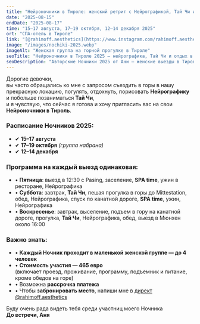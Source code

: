 ```yaml
---
title: "Нейроночники в Тироле: женский ретрит с Нейрографикой, Тай Чи и горными прогулками"
date: "2025-08-15"
endDate: "2025-08-17"
time: "15–17 августа, 17–19 октября, 12–14 декабря 2025"
ort: "СПА-отель в Тироле"
link: "[@rahimoff.aesthetics](https://www.instagram.com/rahimoff.aesthetics?igsh=cnU5ZjQ5MGFtbWdn==)"
image: "/images/nochiki-2025.webp"
imageAlt: "Женская группа на горной прогулке в Тироле"
seoTitle: "Нейроночники в Тироле 2025 — нейрографика, Тай Чи и отдых в горах"
seoDescription: "Авторские Ночники 2025 от Ани — женские выезды в Тироль с Нейрографикой, Тай Чи и прогулками по горам. Места ограничены, участие в группе до 4 человек."
---
```


Дорогие девочки,  
вы часто обращались ко мне с запросом съездить в горы в нашу прекрасную локацию, погулять, отдохнуть, порисовать **Нейрографику** и побольше позаниматься **Тай Чи**,  
и я чувствую, что сейчас я готова и хочу пригласить вас на свои **Нейроночники в Тироль**.

### Расписание Ночников 2025:

- ✔ **15–17 августа**  
- ✔ **17–19 октября** *(группа набрана)*  
- ✔ **12–14 декабря**

### Программа на каждый выезд одинаковая:

- • **Пятница**: выезд в 12:30 с Pasing, заселение, **SPA time**, ужин в ресторане, Нейрографика  
- • **Суббота**: завтрак, **Тай Чи**, пешая прогулка в горы до Mittestation, обед, Нейрографика, спуск по канатной дороге, **SPA time**, ужин, Нейрографика  
- • **Воскресенье**: завтрак, выселение, подъем в гору на канатной дороге, прогулка, **Тай Чи**, Нейрографика, обед, выезд в Мюнхен около 16:00

### Важно знать:

- • **Каждый Ночник проходит в маленькой женской группе — до 4 человек**  
- • **Стоимость участия — 465 евро**  
  (включает проезд, проживание, программу, подъемник и питание, кроме обедов на горе)  
- • Возможна **рассрочка платежа**  
- • Чтобы **забронировать место**, напиши мне в [директ @rahimoff.aesthetics](https://www.instagram.com/rahimoff.aesthetics?igsh=cnU5ZjQ5MGFtbWdn==)

Буду очень рада видеть тебя среди участниц моего Ночника   
**До встречи, Аня**
